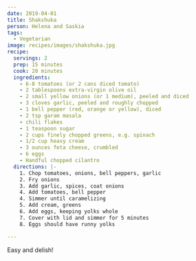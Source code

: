 ```yaml
---
date: 2019-04-01
title: Shakshuka
person: Helena and Saskia
tags:
  - Vegetarian
image: recipes/images/shakshuka.jpg
recipe:
  servings: 2
  prep: 15 minutes
  cook: 20 minutes
  ingredients:
    - 6-8 tomatoes (or 2 cans diced tomato)
    - 2 tablespoons extra-virgin olive oil
    - 2 small yellow onions (or 1 medium), peeled and diced
    - 3 cloves garlic, peeled and roughly chopped
    - 1 bell pepper (red, orange or yellow), diced
    - 2 tsp garam masala
    - chili flakes
    - 1 teaspoon sugar
    - 2 cups finely chopped greens, e.g. spinach
    - 1/2 cup heavy cream
    - 3 ounces feta cheese, crumbled
    - 6 eggs
    - Handful chopped cilantro
  directions: |-
    1. Chop tomatoes, onions, bell peppers, garlic
    2. Fry onions
    3. Add garlic, spices, coat onions
    4. Add tomatoes, bell pepper
    4. Simmer until caramelizing
    5. Add cream, greens
    6. Add eggs, keeping yolks whole
    7. Cover with lid and simmer for 5 minutes
    8. Eggs should have runny yolks

---
```



Easy and delish!


